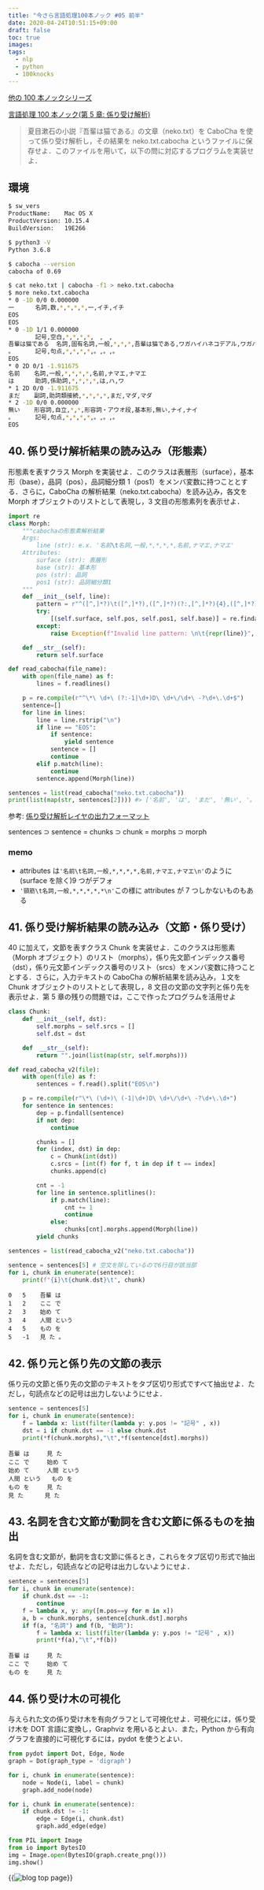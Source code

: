 ```yaml
---
title: "今さら言語処理100本ノック #05 前半"
date: 2020-04-24T10:51:15+09:00
draft: false
toc: true
images:
tags:
  - nlp
  - python
  - 100knocks
---
```


[他の 100 本ノックシリーズ](/posts/100series/)

[言語処理 100 本ノック(第 5 章: 係り受け解析)](https://nlp100.github.io/ja/ch05.html)

> 夏目漱石の小説『吾輩は猫である』の文章（neko.txt）を CaboCha を使って係り受け解析し，その結果を neko.txt.cabocha というファイルに保存せよ．このファイルを用いて，以下の問に対応するプログラムを実装せよ．

## 環境

```bash
$ sw_vers
ProductName:    Mac OS X
ProductVersion: 10.15.4
BuildVersion:   19E266

$ python3 -V
Python 3.6.8

$ cabocha --version
cabocha of 0.69
```

```bash
$ cat neko.txt | cabocha -f1 > neko.txt.cabocha
$ more neko.txt.cabocha
* 0 -1D 0/0 0.000000
一      名詞,数,*,*,*,*,一,イチ,イチ
EOS
EOS
* 0 -1D 1/1 0.000000
　      記号,空白,*,*,*,*,　,　,　
吾輩は猫である  名詞,固有名詞,一般,*,*,*,吾輩は猫である,ワガハイハネコデアル,ワガハイワネコデアル
。      記号,句点,*,*,*,*,。,。,。
EOS
* 0 2D 0/1 -1.911675
名前    名詞,一般,*,*,*,*,名前,ナマエ,ナマエ
は      助詞,係助詞,*,*,*,*,は,ハ,ワ
* 1 2D 0/0 -1.911675
まだ    副詞,助詞類接続,*,*,*,*,まだ,マダ,マダ
* 2 -1D 0/0 0.000000
無い    形容詞,自立,*,*,形容詞・アウオ段,基本形,無い,ナイ,ナイ
。      記号,句点,*,*,*,*,。,。,。
EOS
```

## 40. 係り受け解析結果の読み込み（形態素）

形態素を表すクラス Morph を実装せよ．このクラスは表層形（surface），基本形（base），品詞（pos），品詞細分類 1（pos1）をメンバ変数に持つこととする．さらに，CaboCha の解析結果（neko.txt.cabocha）を読み込み，各文を Morph オブジェクトのリストとして表現し，3 文目の形態素列を表示せよ．

```python
import re
class Morph:
    """cabochaの形態素解析結果
    Args:
        line (str): e.x. '名前\t名詞,一般,*,*,*,*,名前,ナマエ,ナマエ'
    Attributes:
        surface (str): 表層形
        base (str): 基本形
        pos (str): 品詞
        pos1 (str): 品詞細分類1
    """
    def __init__(self, line):
        pattern = r"^([^,]*?)\t([^,]*?),([^,]*?)(?:,[^,]*?){4},([^,]*?)(?:(?:,[^,]*?){2})?$"
        try:
            [(self.surface, self.pos, self.pos1, self.base)] = re.findall(pattern, line)
        except:
            raise Exception(f"Invalid line pattern: \n\t{repr(line)}", )

    def __str__(self):
        return self.surface

def read_cabocha(file_name):
    with open(file_name) as f:
        lines = f.readlines()

    p = re.compile(r"^\*\ \d+\ (?:-1|\d+)D\ \d+\/\d+\ -?\d+\.\d+$")
    sentence=[]
    for line in lines:
        line = line.rstrip("\n")
        if line == "EOS":
            if sentence:
                yield sentence
            sentence = []
            continue
        elif p.match(line):
            continue
        sentence.append(Morph(line))

sentences = list(read_cabocha("neko.txt.cabocha"))
print(list(map(str, sentences[2]))) #> ['名前', 'は', 'まだ', '無い', '。']
```

参考: [係り受け解析レイヤの出力フォーマット](http://taku910.github.io/cabocha/)

sentences ⊃ sentence = chunks ⊃ chunk = morphs ⊃ morph

### memo

- attributes は`'名前\t名詞,一般,*,*,*,*,名前,ナマエ,ナマエ\n'`のように(surface を除く)9 つがデフォ
- `'頸筋\t名詞,一般,*,*,*,*,*\n'`この様に attributes が 7 つしかないものもある

## 41. 係り受け解析結果の読み込み（文節・係り受け）

40 に加えて，文節を表すクラス Chunk を実装せよ．このクラスは形態素（Morph オブジェクト）のリスト（morphs），係り先文節インデックス番号（dst），係り元文節インデックス番号のリスト（srcs）をメンバ変数に持つこととする．さらに，入力テキストの CaboCha の解析結果を読み込み，１文を Chunk オブジェクトのリストとして表現し，8 文目の文節の文字列と係り先を表示せよ．第 5 章の残りの問題では，ここで作ったプログラムを活用せよ

```python
class Chunk:
    def __init__(self, dst):
        self.morphs = self.srcs = []
        self.dst = dst

    def  __str__(self):
        return "".join(list(map(str, self.morphs)))

def read_cabocha_v2(file):
    with open(file) as f:
        sentences = f.read().split("EOS\n")

    p = re.compile(r"\*\ (\d+)\ (-1|\d+)D\ \d+\/\d+\ -?\d+\.\d+")
    for sentence in sentences:
        dep = p.findall(sentence)
        if not dep:
            continue

        chunks = []
        for (index, dst) in dep:
            c = Chunk(int(dst))
            c.srcs = [int(f) for f, t in dep if t == index]
            chunks.append(c)

        cnt = -1
        for line in sentence.splitlines():
            if p.match(line):
                cnt += 1
                continue
            else:
                chunks[cnt].morphs.append(Morph(line))
        yield chunks

sentences = list(read_cabocha_v2("neko.txt.cabocha"))
```

```python
sentence = sentences[5] # 空文を除しているので6行目が該当部
for i, chunk in enumerate(sentence):
    print(f"{i}\t{chunk.dst}\t", chunk)
```

```
0	5	 吾輩 は
1	2	 ここ で
2	3	 始め て
3	4	 人間 という
4	5	 もの を
5	-1	 見 た 。
```

## 42. 係り元と係り先の文節の表示

係り元の文節と係り先の文節のテキストをタブ区切り形式ですべて抽出せよ．ただし，句読点などの記号は出力しないようにせよ．

```python
sentence = sentences[5]
for i, chunk in enumerate(sentence):
    f = lambda x: list(filter(lambda y: y.pos != "記号" , x))
    dst = i if chunk.dst == -1 else chunk.dst
    print(*f(chunk.morphs),"\t",*f(sentence[dst].morphs))
```

```
吾輩 は 	 見 た
ここ で 	 始め て
始め て 	 人間 という
人間 という 	 もの を
もの を 	 見 た
見 た 	 見 た
```

## 43. 名詞を含む文節が動詞を含む文節に係るものを抽出

名詞を含む文節が，動詞を含む文節に係るとき，これらをタブ区切り形式で抽出せよ．ただし，句読点などの記号は出力しないようにせよ．

```python
sentence = sentences[5]
for i, chunk in enumerate(sentence):
    if chunk.dst == -1:
        continue
    f = lambda x, y: any([m.pos==y for m in x])
    a, b = chunk.morphs, sentence[chunk.dst].morphs
    if f(a, "名詞") and f(b, "動詞"):
        f = lambda x: list(filter(lambda y: y.pos != "記号" , x))
        print(*f(a),"\t",*f(b))
```

```
吾輩 は 	 見 た
ここ で 	 始め て
もの を 	 見 た
```

## 44. 係り受け木の可視化

与えられた文の係り受け木を有向グラフとして可視化せよ．可視化には，係り受け木を DOT 言語に変換し，Graphviz を用いるとよい．また，Python から有向グラフを直接的に可視化するには，pydot を使うとよい．

```python
from pydot import Dot, Edge, Node
graph = Dot(graph_type = 'digraph')

for i, chunk in enumerate(sentence):
    node = Node(i, label = chunk)
    graph.add_node(node)

for i, chunk in enumerate(sentence):
    if chunk.dst != -1:
        edge = Edge(i, chunk.dst)
        graph.add_edge(edge)

from PIL import Image
from io import BytesIO
img = Image.open(BytesIO(graph.create_png()))
img.show()
```

{{<image src="https://i.imgur.com/HnpGEwK.png" alt="blog top page" position="center">}}
